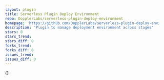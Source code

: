 ```yaml
---
layout: plugin
title: Serverless Plugin Deploy Environment
repo: DopplerLabs/serverless-plugin-deploy-environment
homepage: 'https://github.com/DopplerLabs/serverless-plugin-deploy-environment'
description: 'Plugin to manage deployment environment across stages'
stars: 0
stars_trend: 
stars_diff: 0
forks_trend: 
forks_diff: 0
issues_trend: 
issues_diff: 0
---
```



{}
